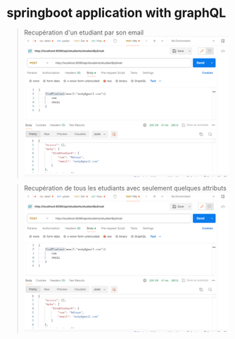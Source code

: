 ﻿# springboot application with graphQL
> Recupération d'un etudiant par son email
 ![image1](https://github.com/M-N-21/etudiant-graphQL/blob/main/src/main/resources/captures/Capture1.PNG)

> Recupération de tous les etudiants avec seulement quelques attributs
 ![image1](https://github.com/M-N-21/etudiant-graphQL/blob/main/src/main/resources/captures/Capture1.PNG)

